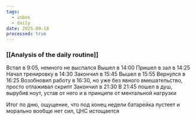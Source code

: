 ```yaml
---
tags:
  - inbox
  - daily
date: 2025-09-18
processed: true
---
```

### [[Analysis of the daily routine]]

Встал в 9:05, немного не выспался
Вышел в 14:00
Пришел в зал в 14:25
Начал тренировку в 14:30
Закончил в 15:45
Вышел в 15:55
Вернулся в 16:25
Возобновил работу в 16:30, но уже без явного вмешательство, просто отлаживал скрипт
Закончил в 21:30
В 21:45 пошел в душ, вырубив ноут, устав от него и в принципе от ментальной нагрузки

Итог по дню, ощущение, что под конец недели батарейка пустеет и морально вообще нет сил, ЦНС истощается